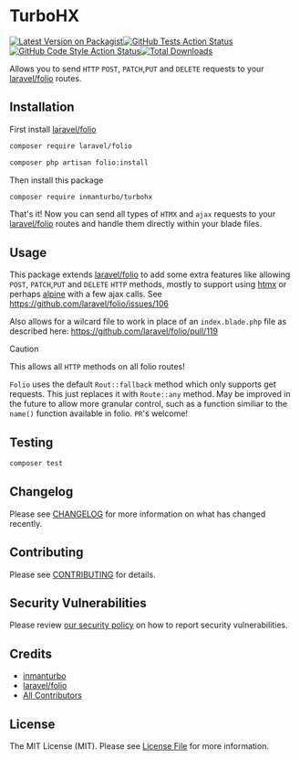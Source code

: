 # TurboHX

[![Latest Version on Packagist](https://img.shields.io/packagist/v/inmanturbo/turbohx.svg?style=flat-square)](https://packagist.org/packages/inmanturbo/turbohx)[![GitHub Tests Action Status](https://img.shields.io/github/actions/workflow/status/inmanturbo/turbohx/run-tests.yml?branch=main&label=tests&style=flat-square)](https://github.com/inmanturbo/turbohx/actions?query=workflow%3Arun-tests+branch%3Amain)
[![GitHub Code Style Action Status](https://img.shields.io/github/actions/workflow/status/inmanturbo/turbohx/fix-php-code-style-issues.yml?branch=main&label=code%20style&style=flat-square)](https://github.com/inmanturbo/turbohx/actions?query=workflow%3A"Fix+PHP+code+style+issues"+branch%3Amain)[![Total Downloads](https://img.shields.io/packagist/dt/inmanturbo/turbohx.svg?style=flat-square)](https://packagist.org/packages/inmanturbo/turbohx)

Allows you to send `HTTP` `POST`, `PATCH`,`PUT` and `DELETE` requests to your [laravel/folio](https://github.com/laravel/folio) routes.

## Installation

First install [laravel/folio](https://laravel.com/docs/10.x/folio#installation)

```bash
composer require laravel/folio
```

```bash
composer php artisan folio:install
```

Then install this package

```bash
composer require inmanturbo/turbohx
```

That's it! Now you can send all types of `HTMX` and `ajax` requests to your [laravel/folio](https://github.com/laravel/folio) routes and handle them directly within your blade files.

## Usage

This package extends [laravel/folio](https://github.com/laravel/folio) to add some extra features like allowing `POST`, `PATCH`,`PUT` and `DELETE` `HTTP` methods, mostly to support using [htmx](https://github.com/bigskysoftware/htmx) or perhaps [alpine](https://github.com/alpinejs/alpine) with a few ajax calls. See <https://github.com/laravel/folio/issues/106>

Also allows for a wilcard file to work in place of an `index.blade.php` file as described here: <https://github.com/laravel/folio/pull/119>

> [!CAUTION]
> This allows all `HTTP` methods on all folio routes!

`Folio` uses the default `Rout::fallback` method which only supports get requests. This just replaces it with `Route::any` method. May be improved in the future to allow more granular control, such as a function similiar to the `name()` function available in folio. `PR`'s welcome!

## Testing

```bash
composer test
```

## Changelog

Please see [CHANGELOG](CHANGELOG.md) for more information on what has changed recently.

## Contributing

Please see [CONTRIBUTING](CONTRIBUTING.md) for details.

## Security Vulnerabilities

Please review [our security policy](../../security/policy) on how to report security vulnerabilities.

## Credits

- [inmanturbo](https://github.com/inmanturbo)
- [laravel/folio](https://github.com/inmanturbo)
- [All Contributors](../../contributors)

## License

The MIT License (MIT). Please see [License File](LICENSE.md) for more information.

